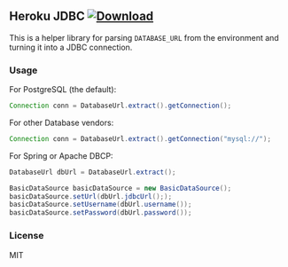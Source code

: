 ## Heroku JDBC [ ![Download](https://api.bintray.com/packages/heroku/maven/jdbc/images/download.svg) ](https://bintray.com/heroku/maven/jdbc/_latestVersion)

This is a helper library for parsing `DATABASE_URL` from the environment and
turning it into a JDBC connection.

### Usage

For PostgreSQL (the default):

```java
Connection conn = DatabaseUrl.extract().getConnection();
```

For other Database vendors:

```java
Connection conn = DatabaseUrl.extract().getConnection("mysql://");
```

For Spring or Apache DBCP:

```java
DatabaseUrl dbUrl = DatabaseUrl.extract();

BasicDataSource basicDataSource = new BasicDataSource();
basicDataSource.setUrl(dbUrl.jdbcUrl(););
basicDataSource.setUsername(dbUrl.username());
basicDataSource.setPassword(dbUrl.password());
```

### License

MIT
